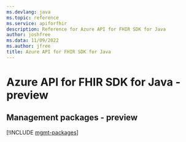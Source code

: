 ```yaml
---
ms.devlang: java
ms.topic: reference
ms.service: apiforfhir
description: Reference for Azure API for FHIR SDK for Java
author: joshfree
ms.data: 11/09/2022
ms.author: jfree
title: Azure API for FHIR SDK for Java
---
```

# Azure API for FHIR SDK for Java - preview

## Management packages - preview
[!INCLUDE [mgmt-packages](api-for-fhir-mgmt-index.md)]
